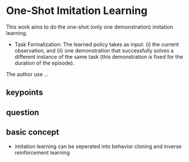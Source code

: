 # One-Shot Imitation Learning
This work aims to do the one-shot (only one demonstration) imitation learning.

- Task Formalization:
The learned policy takes as input: (i) the current observation, and (ii) one demonstration that
successfully solves a different instance of the same task (this demonstration is fixed for the 
duration of the episode).

The author use ...

## keypoints

## question

## basic concept
- imitation learning can be seperated into behavior cloning and inverse reinforcement learning
